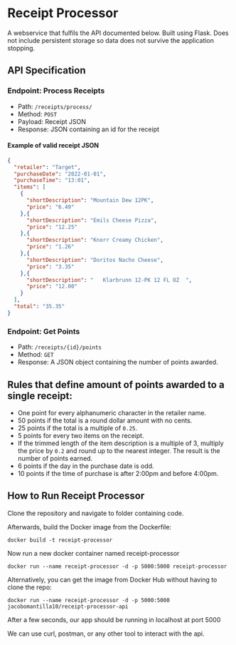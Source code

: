 # Receipt Processor

A webservice that fulfils the API documented below. Built using Flask. Does not include persistent storage
so data does not survive the application stopping.

## API Specification
### Endpoint: Process Receipts

* Path: `/receipts/process/`
* Method: `POST`
* Payload: Receipt JSON
* Response: JSON containing an id for the receipt

#### Example of valid receipt JSON

```json
{
  "retailer": "Target",
  "purchaseDate": "2022-01-01",
  "purchaseTime": "13:01",
  "items": [
    {
      "shortDescription": "Mountain Dew 12PK",
      "price": "6.49"
    },{
      "shortDescription": "Emils Cheese Pizza",
      "price": "12.25"
    },{
      "shortDescription": "Knorr Creamy Chicken",
      "price": "1.26"
    },{
      "shortDescription": "Doritos Nacho Cheese",
      "price": "3.35"
    },{
      "shortDescription": "   Klarbrunn 12-PK 12 FL OZ  ",
      "price": "12.00"
    }
  ],
  "total": "35.35"
}
```
### Endpoint: Get Points

* Path: `/receipts/{id}/points`
* Method: `GET`
* Response: A JSON object containing the number of points awarded.

## Rules that define amount of points awarded to a single receipt:

* One point for every alphanumeric character in the retailer name.
* 50 points if the total is a round dollar amount with no cents.
* 25 points if the total is a multiple of `0.25`.
* 5 points for every two items on the receipt.
* If the trimmed length of the item description is a multiple of 3, multiply the price by `0.2` and round up to the nearest integer. The result is the number of points earned.
* 6 points if the day in the purchase date is odd.
* 10 points if the time of purchase is after 2:00pm and before 4:00pm.

## How to Run Receipt Processor

Clone the repository and navigate to folder containing code.

Afterwards, build the Docker image from the Dockerfile:
```
docker build -t receipt-processor
```

Now run a new docker container named receipt-processor
```
docker run --name receipt-processor -d -p 5000:5000 receipt-processor
```

Alternatively, you can get the image from Docker Hub without having to clone the repo:
```
docker run --name receipt-processor -d -p 5000:5000 jacobomantilla10/receipt-processor-api
```

After a few seconds, our app should be running in localhost at port 5000

We can use curl, postman, or any other tool to interact with the api.
